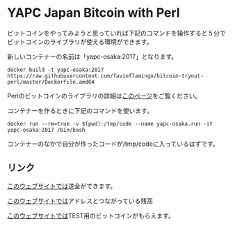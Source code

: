 # YAPC Japan Bitcoin with Perl

ビットコインをやってみようと思っていれば下記のコマンドを操作すると５分でビットコインのライブラリが使える環境ができます。

新しいコンテナーの名前は「yapc-osaka:2017」となります。

```
docker build -t yapc-osaka:2017 https://raw.githubusercontent.com/favioflamingo/bitcoin-tryout-perl/master/Dockerfile.amd64
```

Perlのビットコインのライブラリの詳細は[このページ](https://github.com/favioflamingo/libcbitcoin-perl)をご覧ください。


コンテナーを作るときに下記のコマンドを使います。

```
docker run --rm=true -v $(pwd):/tmp/code --name yapc-osaka.run -it yapc-osaka:2017 /bin/bash
```

コンテナーのなかで自分が作ったコードが/tmp/codeに入っているはずです。


## リンク

[このウェブサイトでは](https://live.blockcypher.com/btc-testnet/pushtx/)送金ができます。

[このウェブサイトでは](https://live.blockcypher.com/btc-testnet/)アドレスとつながっている残高

[このウェブサイトでは](http://bitcoinfaucet.uo1.net/)TEST用のビットコインがもらえます。
